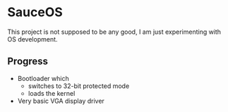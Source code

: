 # SauceOS
This project is not supposed to be any good, I am just experimenting with OS development.

## Progress
 - Bootloader which 
     - switches to 32-bit protected mode 
	 - loads the kernel
 - Very basic VGA display driver

